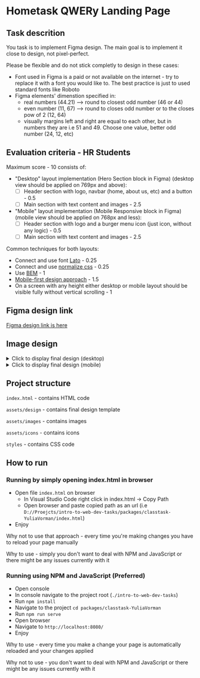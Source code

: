 # Hometask QWERy Landing Page

## Task descrition

You task is to implement Figma design. The main goal is to implement it close to design, not pixel-perfect.

Please be flexible and do not stick completly to design in these cases:

- Font used in Figma is a paid or not available on the internet - try to replace it with a font you would like to. The best practice is just to used standard fonts like Roboto
- Figma elements' dimenstion specified in:
  - real numbers (44.21) --> round to closest odd number (46 or 44)
  - even number (11, 67) --> round to closes odd number or to the closes pow of 2 (12, 64)
  - visually margins left and right are equal to each other, but in numbers they are i.e 51 and 49. Choose one value, better odd number (24, 12, etc)

## Evaluation criteria - HR Students

Maximum score - 10 consists of:

- "Desktop" layout implementation (Hero Section block in Figma) (desktop view should be applied on 769px and above):
  - [ ] Header section with logo, navbar (home, about us, etc) and a button - 0.5
  - [ ] Main section with text content and images - 2.5
- "Mobile" layout implementation (Mobile Responsive block in Figma) (mobile view should be applied on 768px and less):
  - [ ] Header section with logo and a burger menu icon (just icon, without any logic) - 0.5
  - [ ] Main section with text content and images - 2.5

Common techniques for both layouts:

- Connect and use font [Lato](https://fonts.google.com/specimen/Lato) - 0.25
- Connect and use [normalize css](https://cdnjs.com/libraries/normalize) - 0.25
- Use [BEM](https://en.bem.info/methodology/) - 1
- [Mobile-first design approach](https://www.freecodecamp.org/news/taking-the-right-approach-to-responsive-web-design/) - 1.5
- On a screen with any height either desktop or mobile layout should be visible fully without vertical scrolling - 1

## Figma design link

[Figma design link is here](<https://www.figma.com/file/DFKBdnuR3osZ7VM5Jb9Go3/Pet-Adoption-Website-Modified-(Landing-Page)-(Community)>)

## Image design

<details>
<summary>Click to display final design (desktop)</summary>

![image info](assets/design/desktop.jpg)

</details>

<details>
<summary>Click to display final design (mobile)</summary>

![image info](assets/design/mobile.jpg)

</details>

## Project structure

`index.html` - contains HTML code

`assets/design` - contains final design template

`assets/images` - contains images

`assets/icons` - contains icons

`styles` - contains CSS code

## How to run

### Running by simply opening index.html in browser

- Open file `index.html` on browser
  - In Visual Studio Code right click in index.html -> Copy Path
  - Open browser and paste copied path as an url (i.e `D://Proejcts/intro-to-web-dev-tasks/packages/classtask-YuliaVorman/index.html`)
- Enjoy

Why not to use that approach - every time you're making changes you have to reload your page manually

Why to use - simply you don't want to deal with NPM and JavaScript or there might be any issues currently with it

### Running using NPM and JavaScript (Preferred)

- Open console
- In console navigate to the project root (`./intro-to-web-dev-tasks`)
- Run `npm install`
- Navigate to the project `cd packages/classtask-YuliaVorman`
- Run `npm run serve`
- Open browser
- Navigate to `http://localhost:8080/`
- Enjoy

Why to use - every time you make a change your page is automatically reloaded and your changes applied

Why not to use - you don't want to deal with NPM and JavaScript or there might be any issues currently with it
